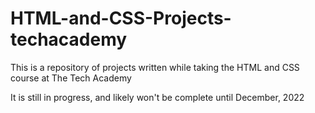 # HTML-and-CSS-Projects-techacademy

This is a repository of projects written while taking the HTML and CSS course at The Tech Academy

It is still in progress, and likely won't be complete until December, 2022 


